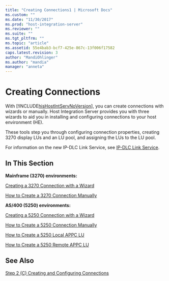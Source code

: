 ```yaml
---
title: "Creating Connections1 | Microsoft Docs"
ms.custom: ""
ms.date: "11/30/2017"
ms.prod: "host-integration-server"
ms.reviewer: ""
ms.suite: ""
ms.tgt_pltfrm: ""
ms.topic: "article"
ms.assetid: 55e4bab3-bcf7-425e-867c-13f006f17582
caps.latest.revision: 3
author: "MandiOhlinger"
ms.author: "mandia"
manager: "anneta"
---
```

# Creating Connections
With [!INCLUDE[hisHostIntServNoVersion](../includes/hishostintservnoversion-md.md)], you can create connections with wizards or manually. Host Integration Server provides you with three wizards to aid you in installing and configuring connections to your host environment (HE).  
  
 These tools step you through configuring connection properties, creating 3270 display LUs and an LU pool, and assigning the LUs to the LU pool.  
  
 For information on the new IP-DLC Link Service, see [IP-DLC Link Service](../core/ip-dlc-link-service1.md).  
  
## In This Section  
 **Mainframe (3270) environments:**  
  
 [Creating a 3270 Connection with a Wizard](../core/creating-a-3270-connection-with-a-wizard1.md)  
  
 [How to Create a 3270 Connection Manually](../core/how-to-create-a-3270-connection-manually1.md)  
  
 **AS/400 (5250) environments:**  
  
 [Creating a 5250 Connection with a Wizard](../core/creating-a-5250-connection-with-a-wizard2.md)  
  
 [How to Create a 5250 Connection Manually](../core/how-to-create-a-5250-connection-manually2.md)  
  
 [How to Create a 5250 Local APPC LU](../core/how-to-create-a-5250-local-appc-lu1.md)  
  
 [How to Create a 5250 Remote APPC LU](../core/how-to-create-a-5250-remote-appc-lu1.md)  
  
## See Also  
 [Step 2 (C) Creating and Configuring Connections](../core/step-2-c-creating-and-configuring-connections1.md)